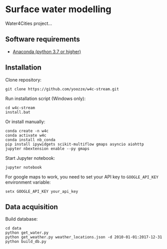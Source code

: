 # Surface water modelling
Water4Cities project...

## Software requirements
* [Anaconda (python 3.7 or higher)](http://conda.io/docs/user-guide/install/index.html)

## Installation
Clone repository:
```
git clone https://github.com/yoozze/w4c-stream.git
```

Run installation script (Windows only):
```
cd w4c-stream
install.bat
```
Or install manually:
```
conda create -n w4c
conda activate w4c
conda install nb_conda
pip install ipywidgets scikit-multiflow gmaps asyncio aiohttp
jupyter nbextension enable --py gmaps
```
Start Jupyter notebook:
```
jupyter notebook
```
For google maps to work, you need to set your API key to `GOOGLE_API_KEY` environment variable:
```
setx GOOGLE_API_KEY your_api_key
```

## Data acquisition
Build database:
```
cd data
python get_water.py
python get_weather.py weather_locations.json -d 2010-01-01:2017-12-31
python build_db.py
```
